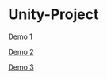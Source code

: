 # Unity-Project



[Demo 1](https://wpn-zju.github.io/res/video/unityproj1.mp4)



[Demo 2](https://wpn-zju.github.io/res/video/unityproj2.mp4)



[Demo 3](https://wpn-zju.github.io/res/video/unityproj3.mp4)